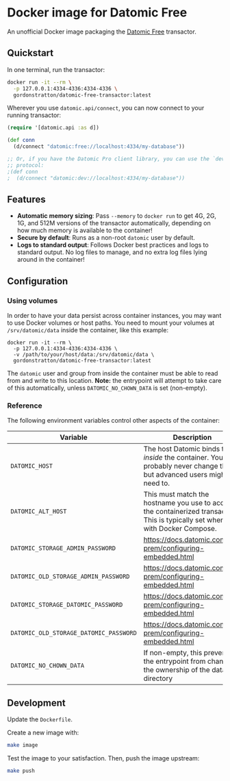 # Docker image for Datomic Free

An unofficial Docker image packaging the [Datomic Free][datomic-free-download]
transactor.

## Quickstart

In one terminal, run the transactor:

```sh
docker run -it --rm \
  -p 127.0.0.1:4334-4336:4334-4336 \
  gordonstratton/datomic-free-transactor:latest
```

Wherever you use `datomic.api/connect`, you can now connect to your running
transactor:

```clojure
(require '[datomic.api :as d])

(def conn
  (d/connect "datomic:free://localhost:4334/my-database"))

;; Or, if you have the Datomic Pro client library, you can use the `dev`
;; protocol:
;(def conn
;  (d/connect "datomic:dev://localhost:4334/my-database"))
```

## Features

- **Automatic memory sizing**: Pass `--memory` to `docker run` to get 4G, 2G,
  1G, and 512M versions of the transactor automatically, depending on how much
  memory is available to the container!
- **Secure by default**: Runs as a non-root `datomic` user by default.
- **Logs to standard output**: Follows Docker best practices and logs to
  standard output. No log files to manage, and no extra log files lying around
  in the container!

## Configuration

### Using volumes

In order to have your data persist across container instances, you may want to
use Docker volumes or host paths. You need to mount your volumes at
`/srv/datomic/data` inside the container, like this example:

```
docker run -it --rm \
  -p 127.0.0.1:4334-4336:4334-4336 \
  -v /path/to/your/host/data:/srv/datomic/data \
  gordonstratton/datomic-free-transactor:latest
```

The `datomic` user and group from inside the container must be able to read from
and write to this location. **Note:** the entrypoint will attempt to take care
of this automatically, unless `DATOMIC_NO_CHOWN_DATA` is set (non-empty).

### Reference

The following environment variables control other aspects of the container:

| Variable | Description | Default |
| --- | --- | --- |
| `DATOMIC_HOST` | The host Datomic binds to _inside_ the container. You will probably never change this, but advanced users might need to. | `0.0.0.0` |
| `DATOMIC_ALT_HOST` | This must match the hostname you use to access the containerized transactor. This is typically set when run with Docker Compose. | `localhost` |
| `DATOMIC_STORAGE_ADMIN_PASSWORD` | https://docs.datomic.com/on-prem/configuring-embedded.html | `admin` |
| `DATOMIC_OLD_STORAGE_ADMIN_PASSWORD` | https://docs.datomic.com/on-prem/configuring-embedded.html | |
| `DATOMIC_STORAGE_DATOMIC_PASSWORD` | https://docs.datomic.com/on-prem/configuring-embedded.html | `datomic` |
| `DATOMIC_OLD_STORAGE_DATOMIC_PASSWORD` | https://docs.datomic.com/on-prem/configuring-embedded.html | |
| `DATOMIC_NO_CHOWN_DATA` | If non-empty, this prevents the entrypoint from changing the ownership of the data directory | |

## Development

Update the `Dockerfile`.

Create a new image with:

```sh
make image
```

Test the image to your satisfaction. Then, push the image upstream:

```sh
make push
```

[datomic-free-download]: https://my.datomic.com/downloads/free
